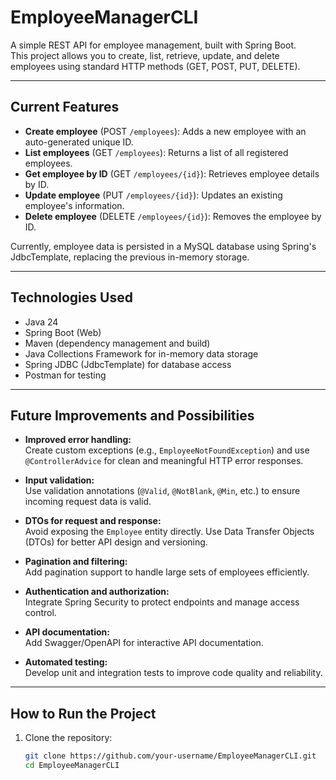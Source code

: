# EmployeeManagerCLI

A simple REST API for employee management, built with Spring Boot.  
This project allows you to create, list, retrieve, update, and delete employees using standard HTTP methods (GET, POST, PUT, DELETE).

---

## Current Features

- **Create employee** (POST `/employees`): Adds a new employee with an auto-generated unique ID.
- **List employees** (GET `/employees`): Returns a list of all registered employees.
- **Get employee by ID** (GET `/employees/{id}`): Retrieves employee details by ID.
- **Update employee** (PUT `/employees/{id}`): Updates an existing employee's information.
- **Delete employee** (DELETE `/employees/{id}`): Removes the employee by ID.

Currently, employee data is persisted in a MySQL database using Spring's JdbcTemplate, replacing the previous in-memory storage.

---

## Technologies Used

- Java 24
- Spring Boot (Web)
- Maven (dependency management and build)
- Java Collections Framework for in-memory data storage
- Spring JDBC (JdbcTemplate) for database access
- Postman for testing

---

## Future Improvements and Possibilities

- **Improved error handling:**  
  Create custom exceptions (e.g., `EmployeeNotFoundException`) and use `@ControllerAdvice` for clean and meaningful HTTP error responses.

- **Input validation:**  
  Use validation annotations (`@Valid`, `@NotBlank`, `@Min`, etc.) to ensure incoming request data is valid.

- **DTOs for request and response:**  
  Avoid exposing the `Employee` entity directly. Use Data Transfer Objects (DTOs) for better API design and versioning.

- **Pagination and filtering:**  
  Add pagination support to handle large sets of employees efficiently.

- **Authentication and authorization:**  
  Integrate Spring Security to protect endpoints and manage access control.

- **API documentation:**  
  Add Swagger/OpenAPI for interactive API documentation.

- **Automated testing:**  
  Develop unit and integration tests to improve code quality and reliability.

---

## How to Run the Project

1. Clone the repository:
   ```bash
   git clone https://github.com/your-username/EmployeeManagerCLI.git
   cd EmployeeManagerCLI
